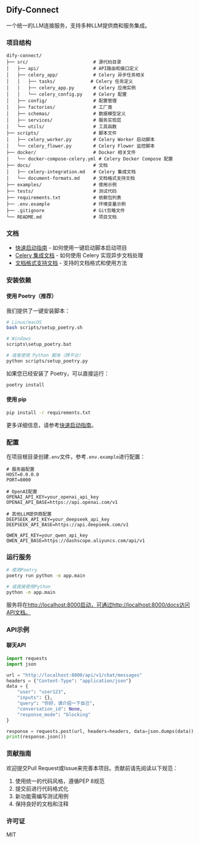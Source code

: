## Dify-Connect

一个统一的LLM连接服务，支持多种LLM提供商和服务集成。

### 项目结构

```
dify-connect/
├── src/                        # 源代码目录
│   ├── api/                    # API路由和接口定义
│   ├── celery_app/             # Celery 异步任务相关
│   │   ├── tasks/             # Celery 任务定义
│   │   ├── celery_app.py       # Celery 应用实例
│   │   └── celery_config.py    # Celery 配置
│   ├── config/                 # 配置管理
│   ├── factories/              # 工厂类
│   ├── schemas/                # 数据模型定义
│   ├── services/               # 服务实现层
│   └── utils/                  # 工具函数
├── scripts/                    # 脚本文件
│   ├── celery_worker.py        # Celery Worker 启动脚本
│   └── celery_flower.py        # Celery Flower 监控脚本
├── docker/                     # Docker 相关文件
│   └── docker-compose-celery.yml # Celery Docker Compose 配置
├── docs/                       # 文档
│   ├── celery-integration.md   # Celery 集成文档
│   └── document-formats.md     # 文档格式支持文档
├── examples/                   # 使用示例
├── tests/                      # 测试代码
├── requirements.txt            # 依赖包列表
├── .env.example                # 环境变量示例
├── .gitignore                  # Git忽略文件
└── README.md                   # 项目文档
```

### 文档

- [快速启动指南](docs/quick-start.md) - 如何使用一键启动脚本启动项目
- [Celery 集成文档](docs/celery-integration.md) - 如何使用 Celery 实现异步文档处理
- [文档格式支持文档](docs/document-formats.md) - 支持的文档格式和使用方法

### 安装依赖

#### 使用 Poetry（推荐）

我们提供了一键安装脚本：

```bash
# Linux/macOS
bash scripts/setup_poetry.sh

# Windows
scripts\setup_poetry.bat

# 或者使用 Python 脚本（跨平台）
python scripts/setup_poetry.py
```

如果您已经安装了 Poetry，可以直接运行：

```bash
poetry install
```

#### 使用 pip

```bash
pip install -r requirements.txt
```

更多详细信息，请参考[快速启动指南](docs/quick-start.md)。

### 配置

在项目根目录创建`.env`文件，参考`.env.example`进行配置：

```
# 服务器配置
HOST=0.0.0.0
PORT=8000

# OpenAI配置
OPENAI_API_KEY=your_openai_api_key
OPENAI_API_BASE=https://api.openai.com/v1

# 其他LLM提供商配置
DEEPSEEK_API_KEY=your_deepseek_api_key
DEEPSEEK_API_BASE=https://api.deepseek.com/v1

QWEN_API_KEY=your_qwen_api_key
QWEN_API_BASE=https://dashscope.aliyuncs.com/api/v1
```

### 运行服务

```bash
# 使用Poetry
poetry run python -m app.main

# 或直接使用Python
python -m app.main
```

服务将在<http://localhost:8000启动，可通过http://localhost:8000/docs访问API文档。>

### API示例

#### 聊天API

```python
import requests
import json

url = "http://localhost:8000/api/v1/chat/messages"
headers = {"Content-Type": "application/json"}
data = {
    "user": "user123",
    "inputs": {},
    "query": "你好，请介绍一下自己",
    "conversation_id": None,
    "response_mode": "blocking"
}

response = requests.post(url, headers=headers, data=json.dumps(data))
print(response.json())
```

### 贡献指南

欢迎提交Pull Request或Issue来完善本项目。贡献前请先阅读以下规范：

1. 使用统一的代码风格，遵循PEP 8规范
2. 提交前进行代码格式化
3. 新功能需编写测试用例
4. 保持良好的文档和注释

### 许可证

MIT
